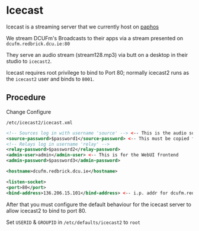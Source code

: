 # Icecast

Icecast is a streaming server that we currently host on
[paphos](/hardware/paphos)

We stream DCUFm's Broadcasts to their apps via a stream presented on
`dcufm.redbrick.dcu.ie:80`

They serve an audio stream (stream128.mp3) via butt on a desktop in their studio
to `icecast2`.

Icecast requires root privilege to bind to Port 80; normally icecast2 runs as
the `icecast2` user and binds to `8001`.

## Procedure

Change Configure

`/etc/icecast2/icecast.xml`

```xml
<!-- Sources log in with username 'source' --> <-- This is the audio source.
<source-password>$password1</source-password> <-- This must be copied for the DCUFM buttrc.
<!-- Relays log in username 'relay' -->
<relay-password>$password2</relay-password>
<admin-user>admin</admin-user> <-- This is for the WebUI frontend
<admin-password>$password3</admin-password>

<hostname>dcufm.redbrick.dcu.ie</hostname>

<listen-socket>
<port>80</port>
<bind-address>136.206.15.101</bind-address> <-- i.p. addr for dcufm.redbrick.dcu.ie A Record.
```

After that you must configure the default behaviour for the icecast server to
allow icecast2 to bind to port 80.

Set `USERID` & `GROUPID` in `/etc/defaults/icecast2` to `root`
